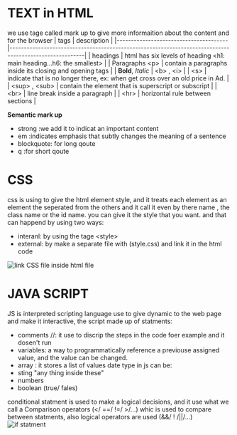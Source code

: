 # TEXT in HTML
we use tage called mark up to give more informaition about the content and for the browser
|            tags                       |               description                                                                              | 
|---------------------------------------|--------------------------------------------------------------------------------------------------------|
| headings                              | html has six levels of heading &lt;h1: main heading…h6: the smallest&gt;                               |
| Paragraphs &lt;p&gt;                  | contain a paragraphs inside its closing and opening tags                                               |
| **Bold**, *Italic*                    | &lt;b&gt; , &lt;i&gt;                                                                                  | 
| &lt;s&gt;                             | indicate that is no longer there, ex:  when get cross over an old price in Ad.                         |
| &lt;sup&gt; , &lt;sub&gt;             | contain the element that is superscript or subscript                                                   |
| &lt;br&gt;                            | line break inside a paragraph                                                                          |
| &lt;hr&gt;                            | horizontal rule between sections                                                                       |

**Semantic mark up**
* strong :we add it to indicat an important content 
* em :indicates emphasis that subtly changes the meaning of a sentence
* blockquote: for long qoute
* q :for short qoute

# CSS
css is using to give the html element style, and it treats each element as an element the seperated from the others and it call it even by there name , the class name or the id name.
you can give it the style that you want.
and that can happend by using two ways:
* interanl: by using the tage  &lt;style&gt; 
* external: by make a separate file with (style.css) and link it in the html code

![link CSS file inside html file](https://www.bitdegree.org/learn/storage/media/images/8c4493d3-110c-4a95-8b70-7626ce2d2f4e.jpg)

# JAVA SCRIPT
JS is interpreted scripting language use to give dynamic to the web page and make it interactive, the script made up of statments:
* comments //: it use to discrip the steps in the code foer example and it dosen't run
*  variables: a way to programmatically reference a previouse assigned value, and the value can be changed.
* array : it stores a list of values
date type in js can be:
* sting "any thing inside these"
* numbers
* boolean (true/ fales)

conditional statment is used to  make a logical decisions, and it use what we call a Comparison operators (</ ==/ !=/ >/...) whic is used to compare between statments, also logical operators are used (&&/ ! /||/...)
![if statment](https://www.guru99.com/images/1/030819_0910_SQLServerIF1.png)

